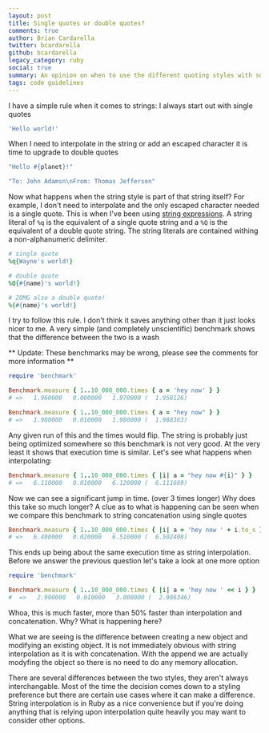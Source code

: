 ```yaml
---
layout: post
title: Single quotes or double quotes?
comments: true
author: Brian Cardarella
twitter: bcardarella
github: bcardarella
legacy_category: ruby
social: true
summary: An opinion on when to use the different quoting styles with some performance notes
tags: code guidelines
---
```


I have a simple rule when it comes to strings: I always start out with
single quotes

```ruby
'Hello world!'
```

When I need to interpolate in the string or add an escaped character it
is time to upgrade to double quotes

```ruby
"Hello #{planet}!"

"To: John Adamsn\nFrom: Thomas Jefferson"
```

Now what happens when the string style is part of that string itself?
For example, I don't need to interpolate and the only escaped character
needed is a single quote. This is when I've been using [string
expressions](http://web.njit.edu/all_topics/Prog_Lang_Docs/html/ruby/syntax.html#string).
A string literal of `%q` is the equivalent of a single quote string and
a `%Q` is the equivalent of a double quote string. The string literals
are contained withing a non-alphanumeric delimiter.

```ruby
# single quote
%q{Wayne's world!}

# double quote
%Q{#{name}'s world!}

# ZOMG also a double quote!
%{#{name}'s world!}
```

I try to follow this rule. I don't think it saves anything other than it
just looks nicer to me. A very simple (and completely unscientific)
benchmark shows that the difference between the two is a wash

** Update: These benchmarks may be wrong, please see the comments for more information **

```ruby
require 'benchmark'

Benchmark.measure { 1..10_000_000.times { a = 'hey now' } }
# =>   1.960000   0.000000   1.970000 (  1.958126)

Benchmark.measure { 1..10_000_000.times { a = "hey now" } }
# =>   1.980000   0.010000   1.980000 (  1.988363)
```

Any given run of this and the times would flip. The string is probably
just being optimized somewhere so this benchmark is not very good. At the 
very least it shows that execution time is similar. Let's see what happens 
when interpolating:

```ruby
Benchmark.measure { 1..10_000_000.times { |i| a = "hey now #{i}" } }
# =>   6.110000   0.010000   6.120000 (  6.111669)
```

Now we can see a significant jump in time. (over 3 times longer) Why does this take so much longer?
A clue as to what is happening can be seen when we compare this benchmark to string concatenation using single quotes

```ruby
Benchmark.measure { 1..10_000_000.times { |i| a = 'hey now ' + i.to_s } }
# =>   6.490000   0.020000   6.510000 (  6.502408)
```

This ends up being about the same execution time as string interpolation.
Before we answer the previous question let's take a look at one more option

```ruby
require 'benchmark'

Benchmark.measure { 1..10_000_000.times { |i| a = 'hey now ' << i } }
#  =>   2.990000   0.010000   3.000000 (  2.986346)
```

Whoa, this is much faster, more than 50% faster than interpolation and
concatenation. Why? What is happening here?

What we are seeing is the difference between creating a new object and
modifying an existing object. It is not immediately obvious with string
interpolation as it is with concatenation. With the append we are actually 
modyfing the object so there is no need to do any memory allocation.

There are several differences between the two styles, they aren't
always interchangable. Most of the time the decision comes down to a
styling preference but there are certain use cases where it can make a
difference. String interpolation is in Ruby as a nice convenience but if
you're doing anything that is relying upon interpolation quite heavily
you may want to consider other options.
